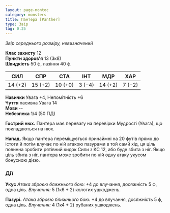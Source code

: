 ```yaml
---
layout: page-nontoc
category: monsters
title: Пантера [Panther]
type: Звір
tag: 0.25
---
```


_Звір середнього розміру, невизначений_

**Клас захисту** 12    
**Пункти здоров'я** 13 (3к8)    
**Швидкість** 50 ф, лазіння 40 ф.

| СИЛ     | СПР     | СТА     | ІНТ    | МДР     | ХАР    |
| ------- | ------- | ------- | ------ | ------- | ------ |
| 14 (+2) | 15 (+2) | 10 (+0) | 3 (−4) | 14 (+2) | 7 (−2) |

**Навички** Увага +4, Непомітність +6    
**Чуття** пасивна Увага 14    
**Мови** --    
**Небезпека** 1/4 (50 ПД)

**Гострий нюх.** Пантера має перевагу на перевірки Мудрості (Увага), що покладаються на нюх.   

**Напад.** Якщо пантера переміщується принаймні на 20 футів прямо до істоти й потім влучає по ній атакою пазурами в той самй хід, ця ціль повинна зробити рятівний кидок Сили з КС 12, або буде збита з ніг. Якщо ціль збита з ніг, пантера може зробити по ній одну атаку укусом бонусною дією.

### Дії
**Укус** _Атака зброєю ближнього бою:_ +4 до влучання, досяжність 5 ф, одна ціль. _Влучання:_ 5 (1к6 + 2) колотих ушкоджень.    

**Пазурі.** _Атака зброєю ближнього бою:_ +4 до влучання, досяжність 5 ф, одна ціль. _Влучання:_ 4 (1к4 + 2) рубаних ушкоджень. 
